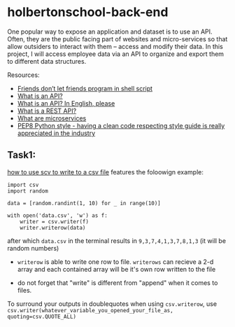 # holbertonschool-back-end
One popular way to expose an application and dataset is to use an API. Often, they are the public facing part of websites and micro-services so that allow outsiders to interact with them – access and modify their data. In this project, I will access employee data via an API to organize and export them to different data structures. 

Resources:

* [Friends don’t let friends program in shell script](https://www.turnkeylinux.org/blog/friends-dont-let-friends-program-shell-script)
* [What is an API?](https://www.webopedia.com/definitions/api/)
* [What is an API? In English, please](https://www.freecodecamp.org/news/what-is-an-api-in-english-please-b880a3214a82/)
* [What is a REST API?](https://www.sitepoint.com/rest-api/)
* [What are microservices](https://smartbear.com/learn/api-design/microservices/)
* [PEP8 Python style - having a clean code respecting style guide is really appreciated in the industry](https://peps.python.org/pep-0008/)

## Task1:

[how to use scv to write to a csv file](https://stackoverflow.com/questions/45549424/exporting-python-output-into-csv-or-text-file-beginner) features the foloowign example:

```
import csv
import random

data = [random.randint(1, 10) for _ in range(10)]

with open('data.csv', 'w') as f:
    writer = csv.writer(f)
    writer.writerow(data)

```
after which `data.csv` in  the terminal results in `9,3,7,4,1,3,7,8,1,3` (it will be random numbers)

* `writerow` is able to write one row to file. `writerows` can recieve a 2-d array and each contained array will be it's own row written to the file

* do not forget that "write" is different from "append" when it comes to files.

To surround your outputs in doublequotes when using `csv.writerow`, use `csv.writer(whatever_variable_you_opened_your_file_as, quoting=csv.QUOTE_ALL)`

